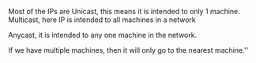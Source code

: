 
Most of the IPs are Unicast, this means it is intended to only 1 machine.
Multicast, here IP is intended to all machines in a network

Anycast, it is intended to any one machine in the network.

If we have multiple machines, then it will only go to the nearest machine.''
